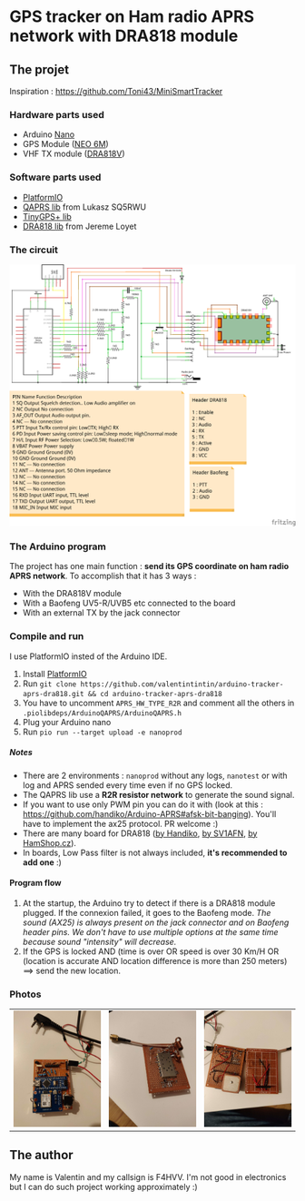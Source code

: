 # GPS tracker on Ham radio APRS network with DRA818 module

## The projet

Inspiration : https://github.com/Toni43/MiniSmartTracker

### Hardware parts used
- Arduino [Nano](https://store.arduino.cc/arduino-nano)
- GPS Module ([NEO 6M](https://www.amazon.fr/NEO-6M-GPS-module-puissance-GY-GPS6MV2/dp/B01ICYA4QU))
- VHF TX module ([DRA818V](http://www.dorji.com/docs/data/DRA818V.pdf))

### Software parts used
- [PlatformIO](https://platformio.org/)
- [QAPRS lib](https://bitbucket.org/Qyon/arduinoqaprs/src/master/) from Lukasz SQ5RWU
- [TinyGPS+ lib](http://arduiniana.org/libraries/tinygpsplus/)
- [DRA818 lib](https://github.com/fatpat/arduino-dra818) from Jereme Loyet

### The circuit

![The circuit](.github/circuit.png "The circuit")

### The Arduino program

The project has one main function : **send its GPS coordinate on ham radio APRS network**.
To accomplish that it has 3 ways :
- With the DRA818V module
- With a Baofeng UV5-R/UVB5 etc connected to the board
- With an external TX by the jack connector

### Compile and run

I use PlatformIO insted of the Arduino IDE.

1. Install [PlatformIO](https://docs.platformio.org/en/latest/installation.html)
2. Run `git clone https://github.com/valentintintin/arduino-tracker-aprs-dra818.git && cd arduino-tracker-aprs-dra818`
3. You have to uncomment `APRS_HW_TYPE_R2R` and comment all the others in `.piolibdeps/ArduinoQAPRS/ArduinoQAPRS.h`
4. Plug your Arduino nano
5. Run `pio run --target upload -e nanoprod`

##### Notes

- There are 2 environments : `nanoprod` without any logs, `nanotest` or with log and APRS sended every time even if no GPS locked.
- The QAPRS lib use a **R2R resistor network** to generate the sound signal. 
- If you want to use only PWM pin you can do it with (look at this : https://github.com/handiko/Arduino-APRS#afsk-bit-banging). You'll have to implement the ax25 protocol. PR welcome :)
- There are many board for DRA818  ([by Handiko](https://github.com/handiko/Dorji-TX-Shield), [by SV1AFN](https://www.sv1afn.com/dra818.html), [by HamShop.cz](https://www.hamshop.cz/avr-arduino-raspberry-pi-c16/vhf-transceiver-module-134174mhz-1w-dra818v-i266/)).
- In boards, Low Pass filter is not always included, **it's recommended to add one** :)

#### Program flow

1. At the startup, the Arduino try to detect if there is a DRA818 module plugged. If the connexion failed, it goes to the Baofeng mode.
*The sound (AX25) is always present on the jack connector and on Baofeng header pins. We don't have to use multiple options at the same time because sound "intensity" will decrease.*
2. If the GPS is locked AND (time is over OR speed is over 30 Km/H OR (location is accurate AND location difference is more than 250 meters) ==> send the new location.

### Photos

| | | |
|:-------------------------:|:-------------------------:|:-------------------------:|
|<img width="1604" alt="Arduino circuit" src=".github/arduino.jpg">  |  <img width="1604" alt="DRA818V circuit" src=".github/dra.jpg">|<img width="1604" alt="Arduino and DRA818 circuit back" src=".github/arduino-dra.jpg">

## The author

My name is Valentin and my callsign is F4HVV.
I'm not good in electronics but I can do such project working approximately :)
